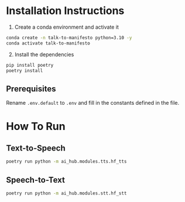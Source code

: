 # Installation Instructions

1. Create a conda environment and activate it
```bash
conda create -n talk-to-manifesto python=3.10 -y
conda activate talk-to-manifesto
```

2. Install the dependencies
```bash
pip install poetry
poetry install
```

## Prerequisites
Rename `.env.default` to `.env` and fill in the constants defined in the file.

# How To Run

## Text-to-Speech
```bash
poetry run python -m ai_hub.modules.tts.hf_tts
```

## Speech-to-Text
```bash
poetry run python -m ai_hub.modules.stt.hf_stt
```
